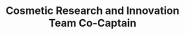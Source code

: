 ---
layout: member
name: Vinh Vu
title: Cosmetic Research and Innovation Team Co-Captain
img: /assets/images/members/Vinh Vu.jpg
status: lead
weight: 12
email: vinhv.vu01@gmail.com
biography: >
  Vinh Vu is a third year student in the Biochemistry program at UBC. Having a deep interest in how chemical ingredients work with the skin, he wanted to help create an opportunity that would bring exposure about the cosmetic industry to students all around. As a member under UBC CRIT, he is interested in tackling problems with known chemical stability and transdermal delivery systems. Apart from the chemical side of cosmetic ingredients, Vinh is an avid skincare lover who just likes to indulge in some nice self-care time. While not studying, he can be found playing games or hiking downtown to some great restaurants. 
linkedin: 
---